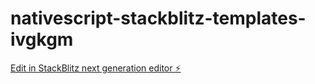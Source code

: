 # nativescript-stackblitz-templates-ivgkgm

[Edit in StackBlitz next generation editor ⚡️](https://stackblitz.com/~/github.com/gehrjruru/nativescript-stackblitz-templates-ivgkgm)